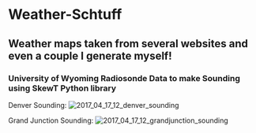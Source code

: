 # Weather-Schtuff
## Weather maps taken from several websites and even a couple I generate myself!

### University of Wyoming Radiosonde Data to make Sounding using SkewT Python library
Denver Sounding:
![2017_04_17_12_denver_sounding](https://cloud.githubusercontent.com/assets/26147620/25105306/3e610708-2381-11e7-9352-c00da5cddc5c.png)

Grand Junction Sounding:
![2017_04_17_12_grandjunction_sounding](https://cloud.githubusercontent.com/assets/26147620/25105305/3e60de04-2381-11e7-8223-47d2c983b696.png)


